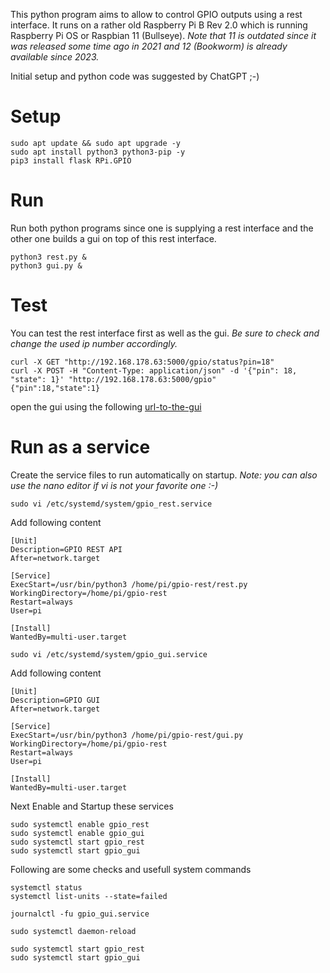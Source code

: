 This python program aims to allow to control GPIO outputs using a rest 
interface.
It runs on a rather old Raspberry Pi B Rev 2.0 which is running Raspberry Pi OS 
or Raspbian 11 (Bullseye). *Note that 11 is outdated since it was released 
some time ago in 2021 and 12 (Bookworm) is already available since 2023.*

Initial setup and python code was suggested by ChatGPT ;-)

# Setup

```
sudo apt update && sudo apt upgrade -y
sudo apt install python3 python3-pip -y
pip3 install flask RPi.GPIO
```

# Run

Run both python programs since one is supplying a rest interface and the other
one builds a gui on top of this rest interface.

```
python3 rest.py &
python3 gui.py &
```

# Test

You can test the rest interface first as well as the gui. *Be sure to 
check and change the used ip number accordingly.*

```
curl -X GET "http://192.168.178.63:5000/gpio/status?pin=18"
curl -X POST -H "Content-Type: application/json" -d '{"pin": 18, "state": 1}' "http://192.168.178.63:5000/gpio"
{"pin":18,"state":1}
```

open the gui using the following [url-to-the-gui](http://192.168.178.63:8000)

# Run as a service

Create the service files to run automatically on startup.
*Note: you can also use the nano editor if vi is not your favorite one :-)*

```
sudo vi /etc/systemd/system/gpio_rest.service
```

Add following content

```
[Unit]
Description=GPIO REST API
After=network.target

[Service]
ExecStart=/usr/bin/python3 /home/pi/gpio-rest/rest.py
WorkingDirectory=/home/pi/gpio-rest
Restart=always
User=pi

[Install]
WantedBy=multi-user.target
```

```
sudo vi /etc/systemd/system/gpio_gui.service
```

Add following content

```
[Unit]
Description=GPIO GUI
After=network.target

[Service]
ExecStart=/usr/bin/python3 /home/pi/gpio-rest/gui.py
WorkingDirectory=/home/pi/gpio-rest
Restart=always
User=pi

[Install]
WantedBy=multi-user.target
```

Next Enable and Startup these services

```
sudo systemctl enable gpio_rest
sudo systemctl enable gpio_gui
sudo systemctl start gpio_rest
sudo systemctl start gpio_gui
```

Following are some checks and usefull system commands

```
systemctl status
systemctl list-units --state=failed

journalctl -fu gpio_gui.service

sudo systemctl daemon-reload

sudo systemctl start gpio_rest
sudo systemctl start gpio_gui
```
